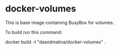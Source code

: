 docker-volumes
======================

This is base image containing BusyBox for volumes.

To build run this command:

docker build -t "dawidmalina/docker-volumes" .
